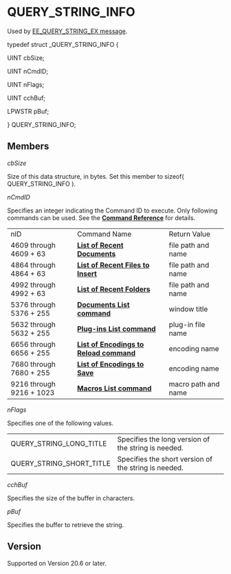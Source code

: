 # QUERY\_STRING\_INFO

Used by [EE\_QUERY\_STRING\_EX message](../message/ee_query_string_ex).

typedef struct \_QUERY\_STRING\_INFO {

UINT cbSize;

UINT nCmdID;

UINT nFlags;

UINT cchBuf;

LPWSTR pBuf;

} QUERY\_STRING\_INFO;

## Members

_cbSize_

Size of this data structure, in bytes. Set this member to sizeof( QUERY\_STRING\_INFO ).

_nCmdID_

Specifies an integer indicating the Command ID to execute. Only following commands can be used. See the
**[Command Reference](../../cmd/index)** for details.

|     |     |     |
| --- | --- | --- |
| nID | Command Name | Return Value |
| 4609 through 4609 + 63 | [**List of Recent Documents**](../../cmd/file/file_mru_file1) | file path and name |
| 4864 through 4864 + 63 | [**List of Recent Files to Insert**](../../cmd/file/file_mru_insert1) | file path and name |
| 4992 through 4992 + 63 | [**List of Recent Folders**](../../cmd/file/file_mru_folder1) | file path and name |
| 5376 through 5376 + 255 | **[Documents List command](../../cmd/window/window_menu)** | window title |
| 5632 through 5632 + 255 | **[Plug-ins List command](../../cmd/tools/plug_in1)** | plug-in file name |
| 6656 through 6656 + 255 | [**List of Encodings to Reload command**](../../cmd/file/file_reload_defined) | encoding name |
| 7680 through 7680 + 255 | [**List of Encodings to Save**](../../cmd/file/file_save_defined) | encoding name |
| 9216 through 9216 + 1023 | **[Macros List command](../../cmd/macros/macro1)** | macro path and name |

_nFlags_

Specifies one of the following values.

|     |     |
| --- | --- |
| QUERY\_STRING\_LONG\_TITLE | Specifies the long version of the string is needed. |
| QUERY\_STRING\_SHORT\_TITLE | Specifies the short version of the string is needed. |

_cchBuf_

Specifies the size of the buffer in characters.

_pBuf_

Specifies the buffer to retrieve the string.

## Version

Supported on Version 20.6 or later.
